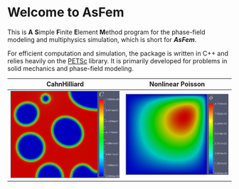 # Welcome to AsFem

This is **A** **S**imple **F**inite **E**lement **M**ethod program for the phase-field modeling and multiphysics simulation, which is short for ***AsFem***.


For efficient computation and simulation, the package is written in C++ and relies heavily on the [PETSc](https://www.mcs.anl.gov/petsc/) library. It is primarily developed for problems in solid mechanics and phase-field modeling.


CahnHilliard               |  Nonlinear Poisson
:-------------------------:|:-------------------------:
![](./case1.png)      |  ![](./case2.png)
